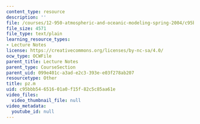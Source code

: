 ```yaml
---
content_type: resource
description: ''
file: /courses/12-950-atmospheric-and-oceanic-modeling-spring-2004/c95bbb54651601a0f15f82c5c85aa61e_pz.m
file_size: 4571
file_type: text/plain
learning_resource_types:
- Lecture Notes
license: https://creativecommons.org/licenses/by-nc-sa/4.0/
ocw_type: OCWFile
parent_title: Lecture Notes
parent_type: CourseSection
parent_uid: 099e401c-a3ad-e2c3-393e-e03f278ab207
resourcetype: Other
title: pz.m
uid: c95bbb54-6516-01a0-f15f-82c5c85aa61e
video_files:
  video_thumbnail_file: null
video_metadata:
  youtube_id: null
---
```

